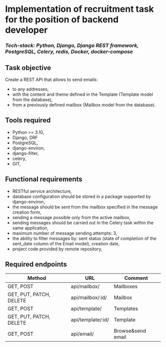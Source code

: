 # Implementation of recruitment task for the position of backend developer
### _Tech-stack: Python, Django, Django REST framework, PostgreSQL, Celery, redis, Docker, docker-compose_

## Task objective

Create a REST API that allows to send emails:
* to any addresses,
* with the content and theme defined in the Template (Template model from the database),
* from a previously defined mailbox (Mailbox model from the database).

## Tools required

* Python >= 3.10,
* Django, DRF
* PostgreSQL,
* django-environ,
* django-filter,
* celery,
* GIT,

## Functional requirements

* RESTful service architecture,
* database configuration should be stored in a package supported by django-environ,
* the message should be sent from the mailbox specified in the message creation form,
* sending a message possible only from the active mailbox,
* sending messages should be carried out in the Celery task within the same application,
* maximum number of message sending attempts: 3,
* the ability to filter messages by: sent status (state of completion of the sent_date column of the Email model), creation date,
* project code provided by remote repository,

## Required endpoints

| Method      | URL         |Comment      |
| ----------- | ----------- | ----------- |
| GET, POST      | api/mailbox/       | Mailboxes             |
| GET, PUT, PATCH, DELETE   | api/mailbox/:id/        | Mailbox |
| GET, POST | api/template/ | Templates |
| GET, PUT, PATCH, DELETE | api/template/:id/ | Template |
| GET, POST | api/email/ | Browse&send email |
